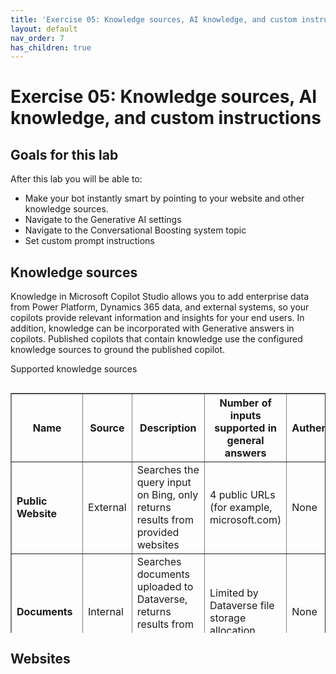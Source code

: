 ```yaml
---
title: 'Exercise 05: Knowledge sources, AI knowledge, and custom instructions'
layout: default
nav_order: 7
has_children: true
---
```


# Exercise 05: Knowledge sources, AI knowledge, and custom instructions


## Goals for this lab

After this lab you will be able to:  
- Make your bot instantly smart by pointing to your website and other knowledge sources. 
- Navigate to the Generative AI settings  
- Navigate to the Conversational Boosting system topic  
- Set custom prompt instructions



## Knowledge sources

Knowledge in Microsoft Copilot Studio allows you to add enterprise data from Power Platform, Dynamics 365 data, and external systems, so your copilots provide relevant information and insights for your end users. In addition, knowledge can be incorporated with Generative answers in copilots. Published copilots that contain knowledge use the configured knowledge sources to ground the published copilot.

Supported knowledge sources


<div style="overflow-y: auto; max-height: 400px;">
    <table border="1" cellspacing="0" cellpadding="5">
        <thead>
            <tr>
                <th>Name</th>
                <th>Source</th>
                <th>Description</th>
                <th>Number of inputs supported in general answers</th>
                <th>Authentication</th>
            </tr>
        </thead>
        <tbody>
            <tr>
                <td><strong>Public Website</strong></td>
                <td>External</td>
                <td>Searches the query input on Bing, only returns results from provided websites</td>
                <td>4 public URLs (for example, microsoft.com)</td>
                <td>None</td>
            </tr>
            <tr>
                <td><strong>Documents</strong></td>
                <td>Internal</td>
                <td>Searches documents uploaded to Dataverse, returns results from the document contents</td>
                <td>Limited by Dataverse file storage allocation</td>
                <td>None</td>
            </tr>
            <tr>
                <td><strong>SharePoint</strong></td>
                <td>Internal</td>
                <td>Connects to a SharePoint URL, uses GraphSearch to return results</td>
                <td>4 URLs</td>
                <td>Copilot user's Microsoft Entra ID authentication</td>
            </tr>
            <tr>
                <td><strong>OneDrive for Business</strong></td>
                <td>Internal</td>
                <td>Connects to a OneDrive URL, uses GraphSearch to return results</td>
                <td>4 URLs</td>
                <td>Copilot user's Microsoft Entra ID authentication</td>
            </tr>
            <tr>
                <td><strong>Dataverse</strong></td>
                <td>Internal</td>
                <td>Connects to the connected Dataverse environment and uses retrieval-augmented generative technique</td>
                <td>Two Dataverse knowledge sources (and up to 15 tables per knowledge source)</td>
                <td>Copilot user's Microsoft Entra ID authentication</td>
            </tr>
            <tr>
                <td><strong>Enterprise data via graph connections</strong></td>
                <td>Internal</td>
                <td>Connects to the connected Dataverse environment and uses retrieval-augmented generative technique</td>
                <td>Two per custom copilot</td>
                <td>Copilot user's Microsoft Entra ID authentication</td>
            </tr>
        </tbody>
    </table>
</div>


## Websites
